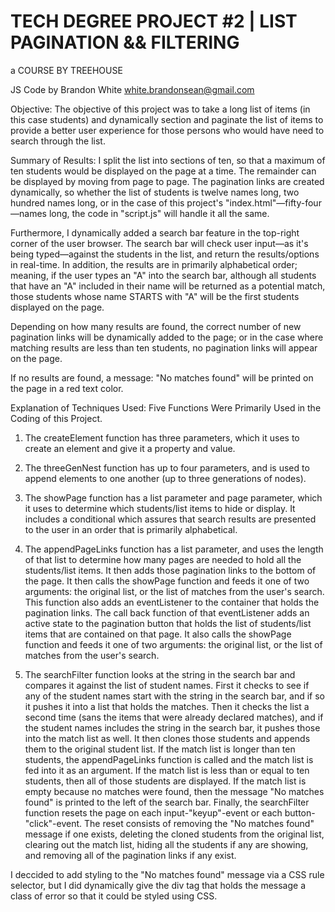 # TECH DEGREE PROJECT #2 | LIST PAGINATION && FILTERING

a COURSE BY TREEHOUSE

JS Code by Brandon White
white.brandonsean@gmail.com

Objective: The objective of this project was to take a long list of items (in this case students) and dynamically section and paginate the list of items to provide a better user experience for those persons who would have need to search through the list.

Summary of Results:
I split the list into sections of ten, so that a maximum of ten students would be displayed on the page at a time. The remainder can be displayed by moving from page to page. The pagination links are created dynamically, so whether the list of students is twelve names long, two hundred names long, or in the case of this project's "index.html"—fifty-four—names long, the code in "script.js" will handle it all the same.

Furthermore, I dynamically added a search bar feature in the top-right corner of the user browser. The search bar will check user input—as it's being typed—against the students in the list, and return the results/options in real-time. In addition, the results are in primarily alphabetical order; meaning, if the user types an "A" into the search bar, although all students that have an "A" included in their name will be returned as a potential match, those students whose name STARTS with "A" will be the first students displayed on the page.

Depending on how many results are found, the correct number of new pagination links will be dynamically added to the page; or in the case where matching results are less than ten students, no pagination links will appear on the page.

If no results are found, a message: "No matches found" will be printed on the page in a red text color.

Explanation of Techniques Used:
Five Functions Were Primarily Used in the Coding of this Project.
<!-- The first two of the five are used primarily for refactoring purposes. -->
1) The createElement function has three parameters, which it uses to create an element and give it a property and value.
2) The threeGenNest function has up to four parameters, and is used to append elements to one another (up to three generations of nodes).

3) The showPage function has a list parameter and page parameter, which it uses to determine which students/list items to hide or display. It includes a conditional which assures that search results are presented to the user in an order that is primarily alphabetical.
4) The appendPageLinks function has a list parameter, and uses the length of that list to determine how many pages are needed to hold all the students/list items. It then adds those pagination links to the bottom of the page. It then calls the showPage function and feeds it one of two arguments: the original list, or the list of matches from the user's search. This function also adds an eventListener to the container that holds the pagination links. The call back function of that eventListener adds an active state to the pagination button that holds the list of students/list items that are contained on that page. It also calls the showPage function and feeds it one of two arguments: the original list, or the list of matches from the user's search.
5) The searchFilter function looks at the string in the search bar and compares it against the list of student names. First it checks to see if any of the student names start with the string in the search bar, and if so it pushes it into a list that holds the matches. Then it checks the list a second time (sans the items that were already declared matches), and if the student names includes the string in the search bar, it pushes those into the match list as well. It then clones those students and appends them to the original student list. If the match list is longer than ten students, the appendPageLinks function is called and the match list is fed into it as an argument. If the match list is less than or equal to ten students, then all of those students are displayed. If the match list is empty because no matches were found, then the message "No matches found" is printed to the left of the search bar. Finally, the searchFilter function resets the page on each input-"keyup"-event or each button-"click"-event. The reset consists of removing the "No matches found" message if one exists, deleting the cloned students from the original list, clearing out the match list, hiding all the students if any are showing, and removing all of the pagination links if any exist.

I deccided to add styling to the "No matches found" message via a CSS rule selector, but I did dynamically give the div tag that holds the message a class of error so that it could be styled using CSS.


